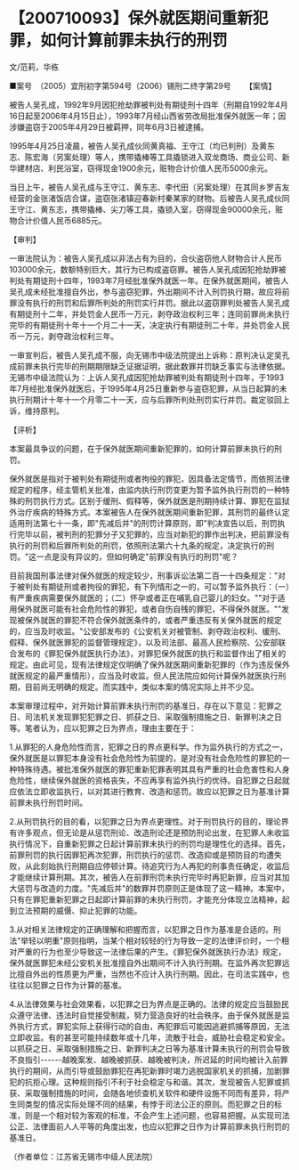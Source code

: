 # 【200710093】保外就医期间重新犯罪，如何计算前罪未执行的刑罚

文/范莉，华栋

■案号　（2005）宜刑初字第594号（2006）锡刑二终字第29号 　　【案情】

被告人吴孔成，1992年9月因犯抢劫罪被判处有期徒刑十四年（刑期自1992年4月16日起至2006年4月15日止），1993年7月经山西省劳改局批准保外就医一年；因涉嫌盗窃于2005年4月29日被羁押，同年6月3日被逮捕。

1995年4月25日凌晨，被告人吴孔成伙同黄真福、王守江（均已判刑）及黄东志、陈宏海（另案处理）等人，携带撬棒等工具撬锁进入双龙商场、商业公司、新华建材店、利民浴室，窃得现金1900余元，赃物合计价值人民币5000余元。

当日上午，被告人吴孔成与王守江、黄东志、李代田（另案处理）在其同乡罗吉友经营的金张渚饭店合谋，盗窃张渚镇迎春新村秦某家的财物。后被告人吴孔成伙同王守江、黄东志，携带撬棒、尖刀等工具，撬锁入室，窃得现金90000余元，赃物合计价值人民币6885元。

【审判】

一审法院认为：被告人吴孔成以非法占有为目的，合伙盗窃他人财物合计人民币103000余元，数额特别巨大，其行为已构成盗窃罪。被告人吴孔成因犯抢劫罪被判处有期徒刑十四年，1993年7月经批准保外就医一年。在保外就医期间，被告人吴孔成未经批准擅自外出，参与盗窃犯罪，外出期间不计入刑罚执行期，故应将前罪没有执行的刑罚和后罪所判处的刑罚实行并罚。据此以盗窃罪判处被告人吴孔成有期徒刑十二年，并处罚金人民币一万元，剥夺政治权利三年；连同前罪尚未执行完毕的有期徒刑十年十一个月二十一天，决定执行有期徒刑二十年，并处罚金人民币一万元，剥夺政治权利三年。

一审宣判后，被告人吴孔成不服，向无锡市中级法院提出上诉称：原判决认定吴孔成前罪未执行完毕的刑期期限缺乏证据证明，据此数罪并罚缺乏事实与法律依据。无锡市中级法院认为：上诉人吴孔成因犯抢劫罪被判处有期徒刑十四年，于1993年7月经批准保外就医后，于1995年4月25日重新参与盗窃犯罪，从当日起算的未执行刑期计十年十一个月零二十一天，应与后罪所判处刑罚实行并罚。裁定驳回上诉，维持原判。

【评析】

本案最具争议的问题，在于保外就医期间重新犯罪的，如何计算前罪未执行的刑罚。

保外就医是指对于被判处有期徒刑或者拘役的罪犯，因具备法定情节，而依照法律规定的程序，经主管机关批准，由监内执行刑罚变更为暂予监外执行刑罚的一种特殊的刑罚执行方式。区别于缓刑、假释等，保外就医是刑期持续计算、罪犯在监狱外治疗疾病的特殊方式。本案被告人在保外就医期间重新犯罪，其刑罚的最终认定适用刑法第七十一条，即"先减后并"的刑罚计算原则，即"判决宣告以后，刑罚执行完毕以前，被判刑的犯罪分子又犯罪的，应当对新犯的罪作出判决，把前罪没有执行的刑罚和后罪所判处的刑罚，依照刑法第六十九条的规定，决定执行的刑罚。"这一点是没有异议的，但如何确定"前罪没有执行的刑罚"呢？

目前我国刑事法律对保外就医的规定较少，刑事诉讼法第二百一十四条规定："对于被判处有期徒刑或者拘役的罪犯，有下列情形之一的，可以暂予监外执行：（一）有严重疾病需要保外就医的；（二）怀孕或者正在哺乳自己婴儿的妇女。""对于适用保外就医可能有社会危险性的罪犯，或者自伤自残的罪犯，不得保外就医。""发现被保外就医的罪犯不符合保外就医条件的，或者严重违反有关保外就医的规定的，应当及时收监。"公安部发布的《公安机关对被管制、剥夺政治权利、缓刑、假释、保外就医罪犯的监督管理规定》，以及司法部、最高人民检察院、公安部联合发布的《罪犯保外就医执行办法》，对罪犯保外就医的执行和监督作出了相关的规定。由此可见，现有法律规定仅明确了保外就医期间重新犯罪的（作为违反保外就医规定的最严重情形），应当及时收监。但人民法院应如何计算保外就医执行刑期，目前尚无明确的规定。而实践中，类似本案的情况实际上并不少见。

本案审理过程中，对开始计算前罪未执行刑罚的基准日，存在以下意见：犯罪之日、司法机关发现罪犯犯罪之日、抓获之日、采取强制措施之日、新罪判决之日等。笔者认为，应以犯罪之日为界点，理由主要在于：

1.从罪犯的人身危险性而言，犯罪之日的界点更科学。作为监外执行的方式之一，保外就医是以罪犯本身没有社会危险性为前提的，是对没有社会危险性的罪犯的一种特殊待遇。被批准保外就医的罪犯重新犯罪表明其具有严重的社会危害性和人身危险性，继续保外就医的资格丧失，不应再享有监外执行的优待。自犯罪之日起就应依法立即收监执行，以对其进行教育、改造和惩罚。故应以犯罪之日为基准计算前罪未执行刑罚时间。

2.从刑罚执行的目的看，以犯罪之日为界点更理性。对于刑罚执行的目的，理论界有许多观点，但无论是从惩罚刑论、改造刑论还是预防刑论出发，在犯罪人未收监执行情况下，自重新犯罪之日起计算前罪未执行的刑罚均是理性化的选择。首先，前罪刑罚的执行因罪犯再次犯罪，刑罚执行的惩罚、改造抑或是预防目的均遭失败，从此刻始执行刑期自应停顿计算。待追究行为人再犯的刑事责任确定，收监后才能继续计算刑期。其次，被告人在前罪刑罚未执行完毕时再犯新罪，应当对其加大惩罚与改造的力度。"先减后并"的数罪并罚原则正是体现了这一精神。本案中，只有在罪犯重新犯罪之日起即计算前罪的未执行刑罚，才能充分体现立法精神，起到立法预期的威慑、抑止犯罪的功能。

3.从对相关法律规定的正确理解和把握而言，以犯罪之日作为基准是合适的。刑法"举轻以明重"原则指明，当某个相对较轻的行为导致一定的法律评价时，一个相对严重的行为也至少导致这一法律后果的产生。《罪犯保外就医执行办法》规定，保外就医罪犯未经公安机关批准擅自外出期间不计入执行刑期。在监外再次犯罪远比擅自外出的性质更为严重，当然也不应计入执行刑期。因此，在司法实践中，也往往以犯罪之日作为计算的基准。

4.从法律效果与社会效果看，以犯罪之日为界点是正确的。法律的规定应当鼓励民众遵守法律、违法时自觉接受制裁，努力营造良好的社会秩序。由于保外就医是监外执行方式，罪犯实际上获得行动的自由，再犯罪后可能因逃避抓捕等原因，无法立即收监。有的甚至可能持续数年或十几年，流散于社会，威胁社会稳定和安全。以抓获之日、采取强制措施之日、新罪判决之日等为基准计算未执行的刑罚会导致不良指引------越晚案发、越晚被抓获、越晚被判决，所迟延的时间均被计入前罪执行的期间，从而引导或鼓励罪犯在再犯新罪时竭力逃脱国家机关的抓捕，加剧罪犯的抗拒心理。这种规则指引不利于社会稳定与和谐。其次，发现被告人犯罪或抓获、采取强制措施的时间，会随各地侦查机关软件和硬件设施不同而有差异，将产生同类型的情况实际处理不同的结果，有悖于司法公正的原则。而犯罪之日的标准，则是一个相对较为客观的标准，不会产生上述问题，也容易把握。从实现司法公正、法律面前人人平等的角度出发，也应以犯罪之日作为计算前罪未执行刑罚的基准日。

（作者单位：江苏省无锡市中级人民法院）